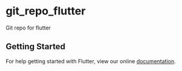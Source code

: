 # git_repo_flutter

Git repo for flutter

## Getting Started

For help getting started with Flutter, view our online
[documentation](http://flutter.io/).

